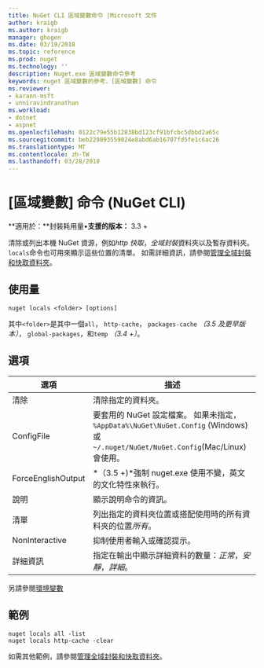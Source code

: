 ```yaml
---
title: NuGet CLI 區域變數命令 |Microsoft 文件
author: kraigb
ms.author: kraigb
manager: ghogen
ms.date: 03/19/2018
ms.topic: reference
ms.prod: nuget
ms.technology: ''
description: Nuget.exe 區域變數命令參考
keywords: nuget 區域變數的參考，[區域變數] 命令
ms.reviewer:
- karann-msft
- unniravindranathan
ms.workload:
- dotnet
- aspnet
ms.openlocfilehash: 0122c79e55b12838bd123cf91bfcbc5dbbd2a65c
ms.sourcegitcommit: beb229893559824e8abd6ab16707fd5fe1c6ac26
ms.translationtype: MT
ms.contentlocale: zh-TW
ms.lasthandoff: 03/28/2018
---
```

# <a name="locals-command-nuget-cli"></a>[區域變數] 命令 (NuGet CLI)

**適用於：**封裝耗用量&bullet;**支援的版本：** 3.3 +

清除或列出本機 NuGet 資源，例如*http 快取*，*全域封裝*資料夾以及暫存資料夾。 `locals`命令也可用來顯示這些位置的清單。 如需詳細資訊，請參閱[管理全域封裝和快取資料夾](../consume-packages/managing-the-global-packages-and-cache-folders.md)。

## <a name="usage"></a>使用量

```cli
nuget locals <folder> [options]
```

其中`<folder>`是其中一個`all`， `http-cache`， `packages-cache` *（3.5 及更早版本）*， `global-packages`，和`temp` *（3.4 +）*。

## <a name="options"></a>選項

| 選項 | 描述 |
| --- | --- |
| 清除 | 清除指定的資料夾。 |
| ConfigFile | 要套用的 NuGet 設定檔案。 如果未指定， `%AppData%\NuGet\NuGet.Config` (Windows) 或`~/.nuget/NuGet/NuGet.Config`(Mac/Linux) 會使用。|
| ForceEnglishOutput | *（3.5 +)*強制 nuget.exe 使用不變，英文的文化特性來執行。 |
| 說明 | 顯示說明命令的資訊。 |
| 清單 | 列出指定的資料夾位置或搭配使用時的所有資料夾的位置*所有*。 |
| NonInteractive | 抑制使用者輸入或確認提示。 |
| 詳細資訊 | 指定在輸出中顯示詳細資料的數量：*正常*，*安靜*，*詳細*。 |

另請參閱[環境變數](cli-ref-environment-variables.md)

## <a name="examples"></a>範例

```cli
nuget locals all -list
nuget locals http-cache -clear
```

如需其他範例，請參閱[管理全域封裝和快取資料夾](../consume-packages/managing-the-global-packages-and-cache-folders.md)。
